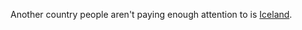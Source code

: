 Another country people aren't paying enough attention to is <a href="https://www.google.com/search?q=iceland+covid-19+testing">Iceland</a>. 

